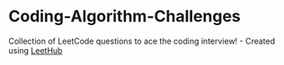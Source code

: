 # Coding-Algorithm-Challenges
Collection of LeetCode questions to ace the coding interview! - Created using [LeetHub](https://github.com/QasimWani/LeetHub)

